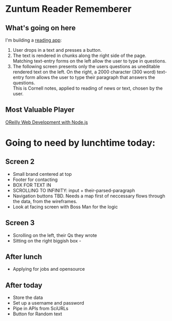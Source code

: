 # Zuntum Reader Rememberer

## What's going on here
I'm building a [reading app](https://atom-box.github.io/quanta/):
1. User drops in a text and presses a button.
2. The text is rendered in chunks along the right side of the page.  Matching text-entry forms on the left allow the user to type in questions.
3.  The following screen presents only the users questions as uneditable rendered text on the left.  On the right, a 2000 character (300 word) text-entry form allows the user to type their paragraph that answers the questions.  
This is Cornell notes, applied to reading of news or text, chosen by the user.	 


## Most Valuable Player
[OReilly Web Development with 
Node.js](https://www.goodreads.com/book/show/21510195-web-development-with-node-and-express)

# Going to need by lunchtime today:

## Screen 2
* Small brand centered at top
* Footer for contacting
* BOX FOR TEXT IN
* SCROLLING TO INFINITY:  input + their-parsed-paragraph
* Navigation buttons TBD.  Needs a map first of neccessary flows through the data, from the wireframes.
* Look at facing screen with Boss Man for the logic

## Screen 3

* Scrolling on the left, their Qs they wrote
* Sitting on the right biggish box - 

## After lunch
* Applying for jobs and opensource

## After today
* Store the data
* Set up a username and password
* Pipe in APIs from SciURLs
* Button for Random text


